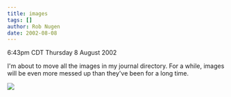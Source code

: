```yaml
---
title: images
tags: []
author: Rob Nugen
date: 2002-08-08
---
```


<p class=date>6:43pm CDT Thursday 8 August 2002</p>

<p>I'm about to move all the images in my journal directory.  For a
while, images will be even more messed up than they've been for a long
time.</p>

<p><img src="/images/rob/wL-ROB.gif"/></p>
